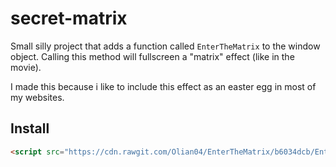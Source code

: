 # secret-matrix

Small silly project that adds a function called `EnterTheMatrix` to the window object. Calling this method will fullscreen a "matrix" effect (like in the movie).

I made this because i like to include this effect as an easter egg in most of my websites.

## Install
```html
<script src="https://cdn.rawgit.com/Olian04/EnterTheMatrix/b6034dcb/EnterTheMatrix.js"></script>
```
